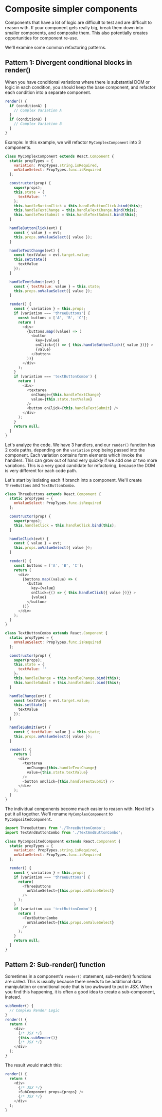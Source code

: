 # Composite simpler components
Components that have a lot of logic are difficult to test and are difficult to reason with. If your component gets really big, break them down into smaller components, and composite them. This also potentially creates opportunities for component re-use.

We'll examine some common refactoring patterns.

## Pattern 1: Divergent conditional blocks in render()
When you have conditional variations where there is substantial DOM or logic in each condition, you should keep the base component, and refactor each condition into a separate component.


```javascript
render() {
  if (conditionA) {
    // Complex Variation A
  }
  if (conditionB) {
    // Complex Variation B
  }
}
```
Example:
In this example, we will refactor `MyComplexComponent` into 3 components.

```javascript
class MyComplexComponent extends React.Component {
  static propTypes = {
    variation: PropTypes.string.isRequired,
    onValueSelect: PropTypes.func.isRequired
  };

  constructor(prop) {
    super(props);
    this.state = {
      textValue: ''
    };
    this.handleButtonClick = this.handleButtonClick.bind(this);
    this.handleTextChange = this.handleTextChange.bind(this);
    this.handleTextSubmit = this.handleTextSubmit.bind(this);
  }

  handleButtonClick(evt) {
    const { value } = evt;
    this.props.onValueSelect({ value });
  }

  handleTextChange(evt) {
    const textValue = evt.target.value;
    this.setState({
      textValue
    });
  }

  handleTextSubmit(evt) {
    const { textValue: value } = this.state;
    this.props.onValueSelect({ value });
  }

  render() {
    const { variation } = this.props;
    if (variation === 'threeButtons') {
      const buttons = ['A', 'B', 'C'];
      return (
        <div>
          {buttons.map((value) => (
            <button
              key={value}
              onClick={() => { this.handleButtonClick({ value })}} >
              {value}
            </button>
          ))}
        </div>
      );
    }
    if (variation === 'textButtonCombo') {
      return (
        <div>
          <textarea
            onChange={this.handleTextChange}
            value={this.state.textValue}
          />
          <button onClick={this.handleTextSubmit} />
        </div>
      );
    }
    return null;
  }
}
```
Let's analyze the code. We have 3 handlers, and our `render()` function has 2 code paths, depending on the `variation` prop being passed into the component. Each variation contains form elements which invoke the handlers. This can grow out of hand very quickly if we add one or two more variations. This is a very good candidate for refactoring, because the DOM is very different for each code path.

Let's start by isolating each if branch into a component. We'll create `ThreeButtons` and `TextButtonCombo`.

```javascript
class ThreeButtons extends React.Component {
  static propTypes = {
    onValueSelect: PropTypes.func.isRequired
  };

  constructor(prop) {
    super(props);
    this.handleClick = this.handleClick.bind(this);
  }

  handleClick(evt) {
    const { value } = evt;
    this.props.onValueSelect({ value });
  }

  render() {
    const buttons = ['A', 'B', 'C'];
    return (
      <div>
        {buttons.map((value) => (
          <button
            key={value}
            onClick={() => { this.handleClick({ value })}} >
            {value}
          </button>
        ))}
      </div>
    );
  }
}
```

```javascript
class TextButtonCombo extends React.Component {
  static propTypes = {
    onValueSelect: PropTypes.func.isRequired
  };

  constructor(prop) {
    super(props);
    this.state = {
      textValue: ''
    };
    this.handleChange = this.handleChange.bind(this);
    this.handleSubmit = this.handleSubmit.bind(this);
  }

  handleChange(evt) {
    const textValue = evt.target.value;
    this.setState({
      textValue
    });
  }

  handleSubmit(evt) {
    const { textValue: value } = this.state;
    this.props.onValueSelect({ value });
  }

  render() {
    return (
      <div>
        <textarea
          onChange={this.handleTextChange}
          value={this.state.textValue}
        />
        <button onClick={this.handleTextSubmit} />
      </div>
    );
  }
}
```

The individual components become much easier to reason with. Next let's put it all together. We'll rename `MyComplexComponent` to `MyCompositedComponent`.

```javascript
import ThreeButtons from './ThreeButtonCombo';
import TextAndButtonCombo from './TextAndButtonCombo';

class MyCompositedComponent extends React.Component {
  static propTypes = {
    variation: PropTypes.string.isRequired,
    onValueSelect: PropTypes.func.isRequired
  };

  render() {
    const { variation } = this.props;
    if (variation === 'threeButtons') {
      return(
        <ThreeButtons
          onValueSelect={this.props.onValueSelect}
        />
      );
    }
    if (variation === 'textButtonCombo') {
      return (
        <TextButtonCombo
          onValueSelect={this.props.onValueSelect}
        />
      );
    }
    return null;
  }
}
```

## Pattern 2: Sub-render() function
Sometimes in a component's `render()` statement, sub-render() functions are called. This is usually because there needs to be additional data manipulation or conditional code that is too awkward to put in JSX. When you find this happening, it is often a good idea to create a sub-component, instead.

```javascript
subRender() {
  // Complex Render Logic
}
render() {
  return (
    <div>
      {/* JSX */}
      {this.subRender()}
      {/* JSX */}
    </div>
  );
}
```
The result would match this:

```javascript
render() {
  return (
    <div>
      {/* JSX */}
      <SubComponent props={props} />
      {/* JSX */}
    </div>
  );
}
```
